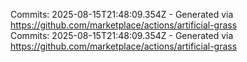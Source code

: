 Commits: 2025-08-15T21:48:09.354Z - Generated via https://github.com/marketplace/actions/artificial-grass
<br>
Commits: 2025-08-15T21:48:09.354Z - Generated via https://github.com/marketplace/actions/artificial-grass
<br>
